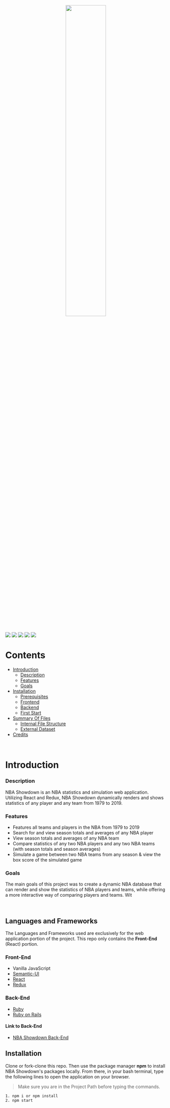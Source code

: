 <p align="center"><img width=50% src="https://i.imgur.com/6Ky5MZE.png"></p>
<p>
  <img align="center" src="https://img.shields.io/badge/Postgresql-12.1-336791">
  <img align="center" src="https://img.shields.io/badge/React.JS-16.12.0-61DAFB">
  <img align="center" src="https://img.shields.io/badge/React Redux-7.1.3-764ABC">
  <img align="center" src="https://img.shields.io/badge/Ruby-2.6.1-CC342D">
  <img align="center" src="https://img.shields.io/badge/Ruby%20On%20Rails-6.0.1-cc0600">
</p>

# Contents
- [Introduction](#introduction)
  - [Description](#description)
  - [Features](#features)
  - [Goals](#goals)
- [Installation](#installation)
    - [Prerequisites](#prerequisites)
    - [Frontend](#frontend)
    - [Backend](#backend)
    - [First Start](#first-start)
- [Summary Of Files](#summary-of-files)
  - [Internal File Structure](#internal-file-structure)
  - [External Dataset](#external-dataset)
- [Credits](#credits)

&nbsp;

# Introduction
  ### Description
  NBA Showdown is an NBA statistics and simulation web application. Utilizing React and Redux, NBA Showdown dynamically renders and shows statistics of any player and any team from 1979 to 2019. 
  
  ### Features
  - Features all teams and players in the NBA from 1979 to 2019
  - Search for and view season totals and averages of any NBA player
  - View season totals and averages of any NBA team
  - Compare statistics of any two NBA players and any two NBA teams (with season totals and season averages)
  - Simulate a game between two NBA teams from any season & view the box score of the simulated game
  
  ### Goals
  The main goals of this project was to create a dynamic NBA database that can render and show the statistics of NBA players and teams, while offering a more interactive way of comparing players and teams. Wit
  
&nbsp;

## Languages and Frameworks
The Languages and Frameworks used are exclusively for the web application portion of the project. This repo only contains the **Front-End** (React) portion.

### Front-End
* Vanilla JavaScript
* [Semantic-UI](http://semantic-ui.com/)
* [React](http://reactjs.org/)
* [Redux](http://redux.js.org/)

### Back-End
* [Ruby](https://www.ruby-lang.org/tr/)
* [Ruby on Rails](http://rubyonrails.org/)

#### Link to Back-End
* [NBA Showdown Back-End](http://github.com/jfeng530/nba_backend)

## Installation
Clone or fork-clone this repo. Then use the package manager **npm** to install NBA Showdown's packages locally. From there, in your bash terminal, type the following lines to open the application on your browser.

> Make sure you are in the Project Path before typing the commands.

```bash
1. npm i or npm install
2. npm start
```
